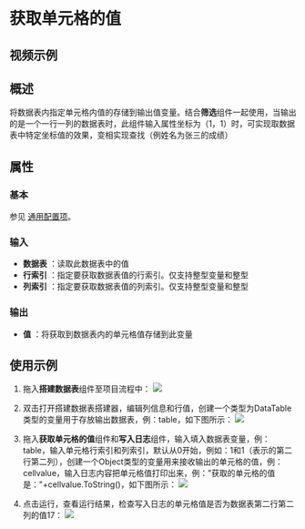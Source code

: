 # 获取单元格的值

## 视频示例

## 概述

将数据表内指定单元格内值的存储到输出值变量。结合**筛选**组件一起使用，当输出的是一个一行一列的数据表时，此组件输入属性坐标为（1，1）时，可实现取数据表中特定坐标值的效果，变相实现查找（例姓名为张三的成绩）

## 属性

### 基本

参见 [通用配置项](../Appendix/CommonConfigurationItems.md)。

### 输入

- **数据表** ：读取此数据表中的值
- **行索引** ：指定要获取数据表值的行索引。仅支持整型变量和整型
- **列索引** ：指定要获取数据表值的列索引。仅支持整型变量和整型

### 输出

- **值** ：将获取到数据表内的单元格值存储到此变量

## 使用示例

1. 拖入**搭建数据表**组件至项目流程中：
![](https://docimages.blob.core.chinacloudapi.cn/images/Activities/BulidDataTable20201224.png)

2. 双击打开搭建数据表搭建器，编辑列信息和行值，创建一个类型为DataTable类型的变量用于存放输出数据表，例：table，如下图所示：
![](https://docimages.blob.core.chinacloudapi.cn/images/Activities/RemoveDuplicateRow20201228.png)

3. 拖入**获取单元格的值**组件和**写入日志**组件，输入填入数据表变量，例：table，输入单元格行索引和列索引，默认从0开始，例如：1和1（表示的第二行第二列），创建一个Object类型的变量用来接收输出的单元格的值，例：cellvalue，输入日志内容把单元格值打印出来，例："获取的单元格的值是："+cellvalue.ToString()，如下图所示：
![](https://docimages.blob.core.chinacloudapi.cn/images/Activities/GetValueDataTable20201229.png)

4. 点击运行，查看运行结果，检查写入日志的单元格值是否为数据表第二行第二列的值17：
![](https://docimages.blob.core.chinacloudapi.cn/images/Activities/GetValueDataTable2020122902.png)

